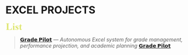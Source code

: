 # EXCEL PROJECTS

[<img src=./images/cw_list.png height=20>](.)

> [**𝗚𝗿𝗮𝗱𝗲 𝗣𝗶𝗹𝗼𝘁**](./tree/main/Grade_Pilot)  _— Autonomous Excel system for grade management, performance projection, and academic planning_
[**𝗚𝗿𝗮𝗱𝗲 𝗣𝗶𝗹𝗼𝘁**](https://github.com/Kyros0718/Excel_Projects/tree/main/Grade_Pilot)

